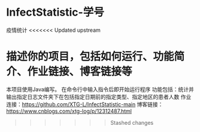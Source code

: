 # InfectStatistic-学号
疫情统计
<<<<<<< Updated upstream

描述你的项目，包括如何运行、功能简介、作业链接、博客链接等
=======
本项目使用Java编写。
在命令行中输入指令后即开始运行程序
功能包括：统计并输出指定日志文件夹下在包括指定日期前的指定类型、指定地区的患者人数
作业连接：https://github.com/XTG-L/InfectStatistic-main
博客链接：https://www.cnblogs.com/xtg-log/p/12312487.html
>>>>>>> Stashed changes

